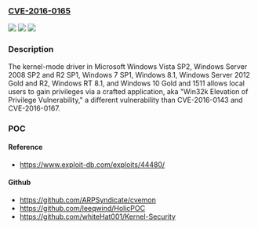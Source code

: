 ### [CVE-2016-0165](https://cve.mitre.org/cgi-bin/cvename.cgi?name=CVE-2016-0165)
![](https://img.shields.io/static/v1?label=Product&message=n%2Fa&color=blue)
![](https://img.shields.io/static/v1?label=Version&message=n%2Fa&color=blue)
![](https://img.shields.io/static/v1?label=Vulnerability&message=n%2Fa&color=brighgreen)

### Description

The kernel-mode driver in Microsoft Windows Vista SP2, Windows Server 2008 SP2 and R2 SP1, Windows 7 SP1, Windows 8.1, Windows Server 2012 Gold and R2, Windows RT 8.1, and Windows 10 Gold and 1511 allows local users to gain privileges via a crafted application, aka "Win32k Elevation of Privilege Vulnerability," a different vulnerability than CVE-2016-0143 and CVE-2016-0167.

### POC

#### Reference
- https://www.exploit-db.com/exploits/44480/

#### Github
- https://github.com/ARPSyndicate/cvemon
- https://github.com/leeqwind/HolicPOC
- https://github.com/whiteHat001/Kernel-Security

